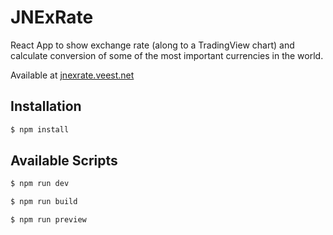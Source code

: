 # JNExRate

React App to show exchange rate (along to a TradingView chart) and calculate conversion of some of the most important currencies in the world.

Available at [jnexrate.veest.net](https://jnexrate.veest.net)

## Installation

```bash
$ npm install
```

## Available Scripts

```bash
$ npm run dev
```

```bash
$ npm run build
```

```bash
$ npm run preview
```
